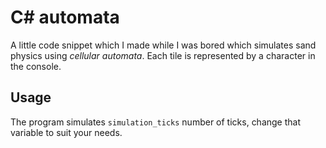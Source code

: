 # C# automata

A little code snippet which I made while I was bored which simulates sand physics using *cellular automata*.
Each tile is represented by a character in the console.

## Usage

The program simulates `simulation_ticks` number of ticks, change that variable to suit your needs.